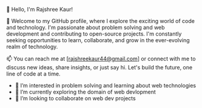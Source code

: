 
👋 Hello, I'm Rajshree Kaur!

🚀 Welcome to my GitHub profile, where I explore the exciting world of code and technology. I'm passionate about problem solving and web development and contributing to open-source projects. I'm constantly seeking opportunities to learn, collaborate, and grow in the ever-evolving realm of technology.


📫 You can reach me at [rajshreekaur44@gmail.com] or connect with me to discuss new ideas, share insights, or just say hi. Let's build the future, one line of code at a time.

- 👀 I’m interested in problem solving and learning about web technologies
- 🌱 I’m currently exploring the domain of web devlopment 
- 💞️ I’m looking to collaborate on web dev projects
  

<!---
kaur-ra/kaur-ra is a ✨ special ✨ repository because its `README.md` (this file) appears on your GitHub profile.
You can click the Preview link to take a look at your changes.
--->
